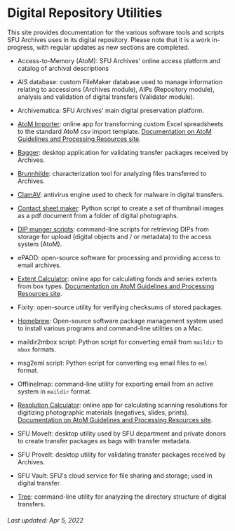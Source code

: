 # Digital Repository Utilities

This site provides documentation for the various software tools and scripts SFU Archives uses in its digital repository. Please note that it is a work in-progress, with regular updates as new sections are completed.

- Access-to-Memory (AtoM): SFU Archives' online access platform and catalog of archival descriptions

- AIS database: custom FileMaker database used to manage information relating to accessions (Archives module), AIPs (Repository module), analysis and validation of digital transfers (Validator module).

- Archivematica: SFU Archives' main digital preservation platform.

- [AtoM Importer](https://sfuarchives.shinyapps.io/atom_import/): online app for transforming custom Excel spreadsheets to the standard AtoM csv import template. [Documentation on AtoM Guidelines and Processing Resources site](https://github.com/SFU-Archives/atom-guidelines-processing-resources/blob/main/resources/atom-importer.md).

- [Bagger](utilities/bagger.md): desktop application for validating transfer packages received by Archives.

- [Brunnhilde](utilities/brunnhilde.md): characterization tool for analyzing files transferred to Archives.

- [ClamAV](utilities/clamav.md): antivirus engine used to check for malware in digital transfers.

- [Contact sheet maker](utilities/contact-sheet-maker.md): Python script to create a set of thumbnail images as a pdf document from a folder of digital photographs.

- [DIP munger scripts](utilities/dip-munger-scrpts.md): command-line scripts for retrieving DIPs from storage for upload (digital objects and / or metadata) to the access system (AtoM).

- ePADD: open-source software for processing and providing access to email archives.

- [Extent Calculator](https://sfuarchives.shinyapps.io/extent_calculator/): online app for calculating fonds and series extents from box types. [Documentation on AtoM Guidelines and Processing Resources site](https://github.com/SFU-Archives/atom-guidelines-processing-resources/blob/main/resources/extent-calculator.md).

- Fixity: open-source utility for verifying checksums of stored packages.

- [Homebrew](utilities/homebrew.md): Open-source software package management system used to install various programs and command-line utilities on a Mac.

- maildir2mbox script: Python script for converting email from `maildir` to `mbox` formats.

- msg2eml script: Python script for converting `msg` email files to `eml` format.

- OfflineImap: command-line utility for exporting email from an active system in `maildir` format.

- [Resolution Calculator](https://sfuarchives.shinyapps.io/resolution_calculator/): online app for calculating scanning resolutions for digitizing photographic materials (negatives, slides, prints). [Documentation on AtoM Guidelines and Processing Resources site](https://github.com/SFU-Archives/atom-guidelines-processing-resources/blob/main/resources/resolution-calculator.md).

- SFU MoveIt: desktop utility used by SFU department and private donors to create transfer packages as bags with transfer metadata.

- SFU ProveIt: desktop utility for validating transfer packages received by Archives.

- SFU Vault: SFU's cloud service for file sharing and storage; used in digital transfer.

- [Tree](utilities/tree.md): command-line utility for analyzing the directory structure of digital transfers.


###### Last updated: Apr 5, 2022
